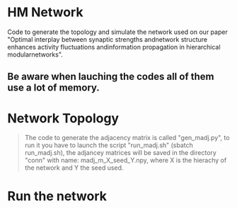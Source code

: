 # HM Network
Code to generate the topology and simulate the network used on our paper "Optimal interplay between synaptic strengths andnetwork structure enhances activity fluctuations andinformation propagation in hierarchical modularnetworks".

## Be aware when lauching the codes all of them use a lot of memory.

# Network Topology

> The code to generate the adjacency matrix is called "gen_madj.py", to run it you have to launch the script "run_madj.sh" (sbatch run_madj.sh), the adjancey matrices will be saved in the directory "conn" with name: madj_m_X_seed_Y.npy, where X is the hierachy of the network and Y the seed used.

# Run the network  

>
